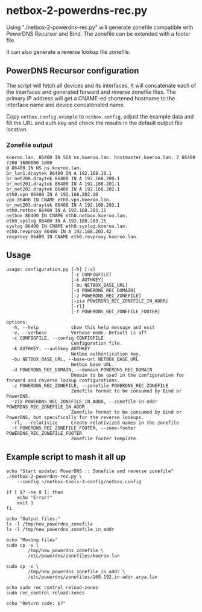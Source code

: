 # netbox-2-powerdns-rec.py
Using "./netbox-2-powerdns-rec.py" will generate zonefile compatible with PowerDNS Recursor and Bind. The zonefile can be extended with a footer file.

It can also generate a reverse lookup file zonefile.

## PowerDNS Recursor configuration
The script will fetch all devices and its interfaces. It will concatenate each of the interfaces and generated forward and reverse zonefile files. The primary IP address will get a CNAME-ed shortened hostname to the interface name and device concatenated name.

Copy `netbox.config.example` to `netbox.config`, adjust the example data and fill the URL and auth key and check the results in the default output file location.


### Zonefile output
```
koeroo.lan. 86400 IN SOA ns.koeroo.lan. hostmaster.koeroo.lan. 7 86400 7200 3600000 1800
@ 86400 IN NS ns.koeroo.lan.
br_lan1.draytek 86400 IN A 192.168.10.1
br_net200.draytek 86400 IN A 192.168.200.1
br_net201.draytek 86400 IN A 192.168.201.1
br_net202.draytek 86400 IN A 192.168.202.1
eth0.vpn 86400 IN A 192.168.202.10
vpn 86400 IN CNAME eth0.vpn.koeroo.lan.
br_net203.draytek 86400 IN A 192.168.203.1
eth0.netbox 86400 IN A 192.168.203.11
netbox 86400 IN CNAME eth0.netbox.koeroo.lan.
eth0.syslog 86400 IN A 192.168.203.15
syslog 86400 IN CNAME eth0.syslog.koeroo.lan.
eth0.revproxy 86400 IN A 192.168.203.42
revproxy 86400 IN CNAME eth0.revproxy.koeroo.lan.
```

## Usage
```
usage: configuration.py [-h] [-v] 
                        [-c CONFIGFILE] 
                        [-k AUTHKEY] 
                        [-bu NETBOX_BASE_URL] 
                        [-d POWERDNS_REC_DOMAIN] 
                        [-z POWERDNS_REC_ZONEFILE] 
                        [-zia POWERDNS_REC_ZONEFILE_IN_ADDR] 
                        [-rl]
                        [-f POWERDNS_REC_ZONEFILE_FOOTER]

options:
  -h, --help            show this help message and exit
  -v, --verbose         Verbose mode. Default is off
  -c CONFIGFILE, --config CONFIGFILE
                        Configuration file.
  -k AUTHKEY, --authkey AUTHKEY
                        Netbox authentication key.
  -bu NETBOX_BASE_URL, --base-url NETBOX_BASE_URL
                        Netbox base URL.
  -d POWERDNS_REC_DOMAIN, --domain POWERDNS_REC_DOMAIN
                        Domain to be used in the configuration for forward and reverse lookup configurations.
  -z POWERDNS_REC_ZONEFILE, --zonefile POWERDNS_REC_ZONEFILE
                        Zonefile format to be consumed by Bind or PowerDNS.
  -zia POWERDNS_REC_ZONEFILE_IN_ADDR, --zonefile-in-addr POWERDNS_REC_ZONEFILE_IN_ADDR
                        Zonefile format to be consumed by Bind or PowerDNS, but specifically for the reverse lookups.
  -rl, --relativize     Create relativized names in the zonefile
  -f POWERDNS_REC_ZONEFILE_FOOTER, --zone-footer POWERDNS_REC_ZONEFILE_FOOTER
                        Zonefile footer template.
```

## Example script to mash it all up
```
echo "Start update: PowerDNS :: Zonefile and reverse zonefile"
./netbox-2-powerdns-rec.py \
    --config ~/netbox-tools-3-config/netbox.config

if [ $? -ne 0 ]; then
    echo "Error!"
    exit 1
fi

echo "Output files:"
ls -l /tmp/new_powerdns_zonefile
ls -l /tmp/new_powerdns_zonefile_in_addr

echo "Moving files"
sudo cp -v \
        /tmp/new_powerdns_zonefile \
        /etc/powerdns/zonefiles/koeroo.lan

sudo cp -v \
        /tmp/new_powerdns_zonefile_in_addr \
        /etc/powerdns/zonefiles/168.192.in-addr.arpa.lan

echo sudo rec_control reload-zones
sudo rec_control reload-zones

echo "Return code: $?"
```
